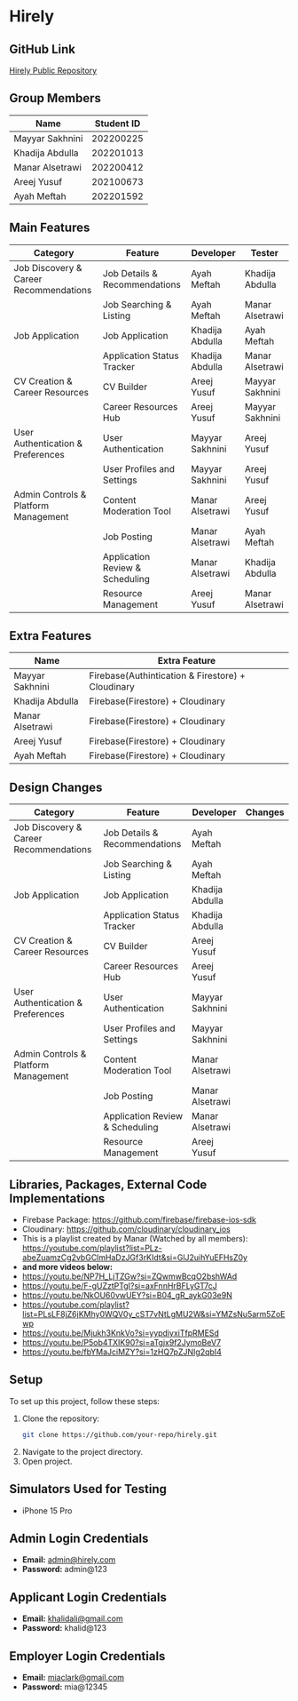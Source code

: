 # Hirely

## GitHub Link
[Hirely Public Repository](https://github.com/ayahmeftah/Hirely)

## Group Members

| Name            | Student ID  |
|-----------------|-------------|
| Mayyar Sakhnini | 202200225   |
| Khadija Abdulla | 202201013   |
| Manar Alsetrawi | 202200412   |
| Areej Yusuf     | 202100673   |
| Ayah Meftah     | 202201592   |

## Main Features

|**Category**| **Feature**                          | **Developer**       | **Tester**          |
|----------|--------------------------------------|---------------------|---------------------|
|Job Discovery & Career Recommendations| Job Details & Recommendations        | Ayah Meftah         | Khadija Abdulla     |
|    | Job Searching & Listing              | Ayah Meftah         | Manar Alsetrawi     |
|Job Application| Job Application                      | Khadija Abdulla     | Ayah Meftah         |
|  | Application Status Tracker           | Khadija Abdulla     | Manar Alsetrawi     |
|CV Creation & Career Resources| CV Builder                           | Areej Yusuf         | Mayyar Sakhnini     |
|  | Career Resources Hub                 | Areej Yusuf         | Mayyar Sakhnini     |
| User Authentication & Preferences| User Authentication                  | Mayyar Sakhnini     | Areej Yusuf         |
|  | User Profiles and Settings           | Mayyar Sakhnini     | Areej Yusuf         |
|Admin Controls & Platform Management| Content Moderation Tool              | Manar Alsetrawi     | Areej Yusuf         |
|  | Job Posting                          | Manar Alsetrawi     | Ayah Meftah         |
|  | Application Review & Scheduling      | Manar Alsetrawi     | Khadija Abdulla     |
|  | Resource Management                  | Areej Yusuf         | Manar Alsetrawi     |

## Extra Features 

| Name            | Extra Feature                                      |
|-----------------|----------------------------------------------------|
| Mayyar Sakhnini | Firebase(Authintication & Firestore) + Cloudinary  |
| Khadija Abdulla | Firebase(Firestore) + Cloudinary                   |
| Manar Alsetrawi | Firebase(Firestore) + Cloudinary                   |
| Areej Yusuf     | Firebase(Firestore) + Cloudinary                   |
| Ayah Meftah     | Firebase(Firestore) + Cloudinary                   |

## Design Changes

|**Category**                                  | **Feature**                          | **Developer**       | **Changes**         |
|----------------------------------------------|--------------------------------------|---------------------|---------------------|
|Job Discovery & Career Recommendations        | Job Details & Recommendations        | Ayah Meftah         |      |
|                                              | Job Searching & Listing              | Ayah Meftah         |      |
|Job Application                               | Job Application                      | Khadija Abdulla     |          |
|                                              | Application Status Tracker           | Khadija Abdulla     |      |
|CV Creation & Career Resources                | CV Builder                           | Areej Yusuf         |      |
|                                              | Career Resources Hub                 | Areej Yusuf         |      |
| User Authentication & Preferences            | User Authentication                  | Mayyar Sakhnini     |          |
|                                              | User Profiles and Settings           | Mayyar Sakhnini     |          |
|Admin Controls & Platform Management          | Content Moderation Tool              | Manar Alsetrawi     |         |
|                                              | Job Posting                          | Manar Alsetrawi     |          |
|                                              | Application Review & Scheduling      | Manar Alsetrawi     |      |
|                                              | Resource Management                  | Areej Yusuf         |     |

## Libraries, Packages, External Code Implementations

- Firebase Package: https://github.com/firebase/firebase-ios-sdk
- Cloudinary: https://github.com/cloudinary/cloudinary_ios
- This is a playlist created by Manar (Watched by all members): https://youtube.com/playlist?list=PLz-abeZuamzCg2vbGClmHaDzJGf3rKIdt&si=GlJ2uihYuEFHsZ0y
- **and more videos below:**
- https://youtu.be/NP7H_LjTZGw?si=ZQwmwBcqO2bshWAd
- https://youtu.be/F-gUZztPTgI?si=axFnnHrBFLyGT7cJ
- https://youtu.be/NkOU60vwUEY?si=B04_gR_aykG03e9N
- https://youtube.com/playlist?list=PLsLF8jZ6jKMhy0WQV0y_cST7vNtLgMU2W&si=YMZsNu5arm5ZoEwp
- https://youtu.be/Mjukh3KnkVo?si=yypdiyxiTfpRMESd
- https://youtu.be/P5ob4TXIK90?si=aTgjx9f2JymoBeV7
- https://youtu.be/fbYMaJciMZY?si=1zHQ7pZJNIg2qbI4

## Setup

To set up this project, follow these steps:

1. Clone the repository:
   ```bash
   git clone https://github.com/your-repo/hirely.git
   ```
2. Navigate to the project directory.
3. Open project.

## Simulators Used for Testing

- iPhone 15 Pro
  
## Admin Login Credentials

- **Email:** admin@hirely.com
- **Password:** admin@123

## Applicant Login Credentials

- **Email:** khalidali@gmail.com
- **Password:** khalid@123

## Employer Login Credentials

- **Email:** miaclark@gmail.com
- **Password:** mia@12345
